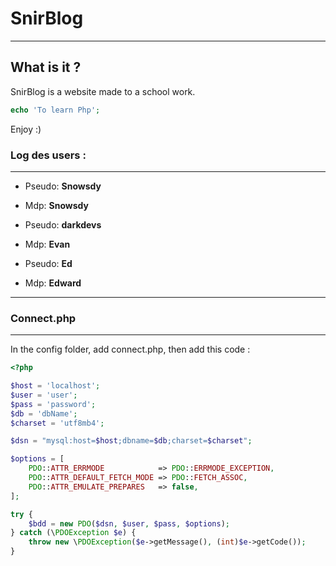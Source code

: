 # SnirBlog

---

## What is it ?

SnirBlog is a website made to a school work.

```php
echo 'To learn Php';
```

Enjoy :)

### Log des users :

---

- Pseudo: **Snowsdy**
- Mdp: **Snowsdy**

- Pseudo: **darkdevs**
- Mdp: **Evan**

- Pseudo: **Ed**
- Mdp: **Edward**

---

### Connect.php

---

In the config folder, add connect.php, then add this code :

```php
<?php

$host = 'localhost';
$user = 'user';
$pass = 'password';
$db = 'dbName';
$charset = 'utf8mb4';

$dsn = "mysql:host=$host;dbname=$db;charset=$charset";

$options = [
    PDO::ATTR_ERRMODE            => PDO::ERRMODE_EXCEPTION,
    PDO::ATTR_DEFAULT_FETCH_MODE => PDO::FETCH_ASSOC,
    PDO::ATTR_EMULATE_PREPARES   => false,
];

try {
    $bdd = new PDO($dsn, $user, $pass, $options);
} catch (\PDOException $e) {
    throw new \PDOException($e->getMessage(), (int)$e->getCode());
}
```
